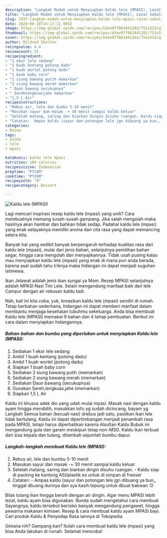```yaml
---
description: "Langkah Mudah untuk Menyiapkan Kaldu lele (MPASI), Lezat Sekali"
title: "Langkah Mudah untuk Menyiapkan Kaldu lele (MPASI), Lezat Sekali"
slug: 1937-langkah-mudah-untuk-menyiapkan-kaldu-lele-mpasi-lezat-sekali
date: 2020-08-18T14:17:11.905Z
image: https://img-global.cpcdn.com/recipes/b3ee97f863441202/751x532cq70/kaldu-lele-mpasi-foto-resep-utama.jpg
thumbnail: https://img-global.cpcdn.com/recipes/b3ee97f863441202/751x532cq70/kaldu-lele-mpasi-foto-resep-utama.jpg
cover: https://img-global.cpcdn.com/recipes/b3ee97f863441202/751x532cq70/kaldu-lele-mpasi-foto-resep-utama.jpg
author: Mildred Shelton
ratingvalue: 4.4
reviewcount: 12
recipeingredient:
- "1 ekor lele sedang"
- "1 buah kentang potong dadu"
- "1 buah wortel potong dadu"
- "1 buah baby corn"
- "2 siung bawang putih memarkan"
- "2 siung bawang merah memarkan"
- " Daun bawang secukupnya"
- " Serehlengkuasjahe memarkan"
- "1,5 L Air"
recipeinstructions:
- "Rebus air, lele dan bumbu 5-10 menit"
- "Masukan sayur dan masak -+ 30 menit sampai kaldu keluar"
- "Setelah matang, saring dan biarkan dingin disuhu ruangan. Kaldu siap di packing ke kantong ASI/plastik es untuk di simpan di freeser"
- "Catatan:  Ampas kaldu (sayur dan potongan lele jgn dibuang ya bun,, tinggal dbuang durinya dan sya kasih tepung untuk dbuat bakwan :D"
categories:
- Resep
tags:
- kaldu
- lele
- mpasi

katakunci: kaldu lele mpasi 
nutrition: 109 calories
recipecuisine: Indonesian
preptime: "PT14M"
cooktime: "PT35M"
recipeyield: "4"
recipecategory: Dessert

---
```



![Kaldu lele (MPASI)](https://img-global.cpcdn.com/recipes/b3ee97f863441202/751x532cq70/kaldu-lele-mpasi-foto-resep-utama.jpg)

Lagi mencari inspirasi resep kaldu lele (mpasi) yang unik? Cara membuatnya memang susah-susah gampang. Jika salah mengolah maka hasilnya akan hambar dan bahkan tidak sedap. Padahal kaldu lele (mpasi) yang enak selayaknya memiliki aroma dan cita rasa yang dapat memancing selera kita.

Banyak hal yang sedikit banyak berpengaruh terhadap kualitas rasa dari kaldu lele (mpasi), mulai dari jenis bahan, selanjutnya pemilihan bahan segar, hingga cara mengolah dan menyajikannya. Tidak usah pusing kalau mau menyiapkan kaldu lele (mpasi) yang enak di mana pun anda berada, karena asal sudah tahu triknya maka hidangan ini dapat menjadi suguhan istimewa.

Ikan Jelawat adalah jenis ikan sungai ya Mom. Resep MPASI selanjutnya adalah MPASI Nasi Tim Lele. Selain mengandung manfaat baik dari lele Campur dengan air rebusan kaldu tadi.


Nah, kali ini kita coba, yuk, kreasikan kaldu lele (mpasi) sendiri di rumah. Tetap berbahan sederhana, hidangan ini dapat memberi manfaat dalam membantu menjaga kesehatan tubuhmu sekeluarga. Anda bisa membuat Kaldu lele (MPASI) memakai 9 bahan dan 4 tahap pembuatan. Berikut ini cara dalam menyiapkan hidangannya.

<!--inarticleads1-->

##### Bahan-bahan dan bumbu yang diperlukan untuk menyiapkan Kaldu lele (MPASI):

1. Sediakan 1 ekor lele sedang
1. Ambil 1 buah kentang (potong dadu)
1. Ambil 1 buah wortel (potong dadu)
1. Siapkan 1 buah baby corn
1. Sediakan 2 siung bawang putih (memarkan)
1. Sediakan 2 siung bawang merah (memarkan)
1. Sediakan  Daun bawang (secukupnya)
1. Gunakan  Sereh,lengkuas,jahe (memarkan)
1. Siapkan 1,5 L Air


Kaldu ini khusus adek dio yang udah mulai mpasi. Masak nasi dengan kaldu ayam hingga mendidih, masukkan tofu yg sudah dicincang, bayam yg Langkah Semua bahan (kecuali nasi) drebus jadi satu, pastikan ikan lele tidak bertulang. Kaldu ini dapat dipertimbangan menjadi penambah rasa pada MPASI, tetapi harus diperhatikan karena Alsultan Kaldu Bubuk ini mengandung gula dan garam meskipun tetap non-MSG. Kaldu ikan terbuat dari sisa kepala dan tulang, ditambah sejumlah bumbu dapur. 

<!--inarticleads2-->

##### Langkah-langkah membuat Kaldu lele (MPASI):

1. Rebus air, lele dan bumbu 5-10 menit
1. Masukan sayur dan masak -+ 30 menit sampai kaldu keluar
1. Setelah matang, saring dan biarkan dingin disuhu ruangan. - Kaldu siap di packing ke kantong ASI/plastik es untuk di simpan di freeser
1. Catatan:  - Ampas kaldu (sayur dan potongan lele jgn dibuang ya bun,, tinggal dbuang durinya dan sya kasih tepung untuk dbuat bakwan :D


Bilas tulang ikan hingga bersih dengan air dingin. Agar menu MPASI lebih lezat, kaldu ayam bisa digunakan. Bunda sudah mengetahui cara membuat Sayangnya, kaldu tersebut berisiko banyak mengandung pengawet, hingga pewarna makanan kimiawi. Resep &amp; cara membuat kaldu ayam MPASI bayi. Cari produk Kaldu &amp; Penyedap Rasa lainnya di Tokopedia. 

Gimana nih? Gampang kan? Itulah cara membuat kaldu lele (mpasi) yang bisa Anda lakukan di rumah. Selamat mencoba!
